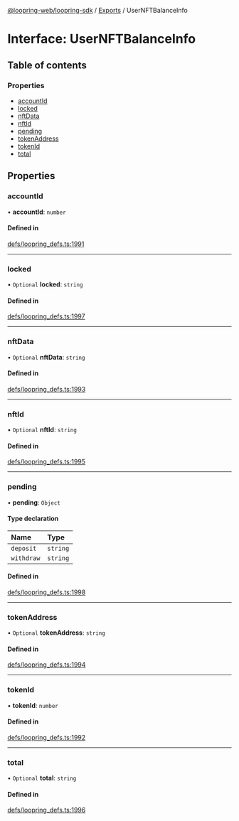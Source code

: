 [@loopring-web/loopring-sdk](../README.md) / [Exports](../modules.md) / UserNFTBalanceInfo

# Interface: UserNFTBalanceInfo

## Table of contents

### Properties

- [accountId](UserNFTBalanceInfo.md#accountid)
- [locked](UserNFTBalanceInfo.md#locked)
- [nftData](UserNFTBalanceInfo.md#nftdata)
- [nftId](UserNFTBalanceInfo.md#nftid)
- [pending](UserNFTBalanceInfo.md#pending)
- [tokenAddress](UserNFTBalanceInfo.md#tokenaddress)
- [tokenId](UserNFTBalanceInfo.md#tokenid)
- [total](UserNFTBalanceInfo.md#total)

## Properties

### accountId

• **accountId**: `number`

#### Defined in

[defs/loopring_defs.ts:1991](https://github.com/Loopring/loopring_sdk/blob/5861d10/src/defs/loopring_defs.ts#L1991)

___

### locked

• `Optional` **locked**: `string`

#### Defined in

[defs/loopring_defs.ts:1997](https://github.com/Loopring/loopring_sdk/blob/5861d10/src/defs/loopring_defs.ts#L1997)

___

### nftData

• `Optional` **nftData**: `string`

#### Defined in

[defs/loopring_defs.ts:1993](https://github.com/Loopring/loopring_sdk/blob/5861d10/src/defs/loopring_defs.ts#L1993)

___

### nftId

• `Optional` **nftId**: `string`

#### Defined in

[defs/loopring_defs.ts:1995](https://github.com/Loopring/loopring_sdk/blob/5861d10/src/defs/loopring_defs.ts#L1995)

___

### pending

• **pending**: `Object`

#### Type declaration

| Name | Type |
| :------ | :------ |
| `deposit` | `string` |
| `withdraw` | `string` |

#### Defined in

[defs/loopring_defs.ts:1998](https://github.com/Loopring/loopring_sdk/blob/5861d10/src/defs/loopring_defs.ts#L1998)

___

### tokenAddress

• `Optional` **tokenAddress**: `string`

#### Defined in

[defs/loopring_defs.ts:1994](https://github.com/Loopring/loopring_sdk/blob/5861d10/src/defs/loopring_defs.ts#L1994)

___

### tokenId

• **tokenId**: `number`

#### Defined in

[defs/loopring_defs.ts:1992](https://github.com/Loopring/loopring_sdk/blob/5861d10/src/defs/loopring_defs.ts#L1992)

___

### total

• `Optional` **total**: `string`

#### Defined in

[defs/loopring_defs.ts:1996](https://github.com/Loopring/loopring_sdk/blob/5861d10/src/defs/loopring_defs.ts#L1996)

